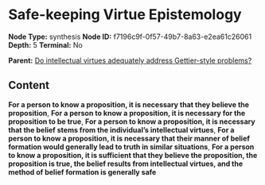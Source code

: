 # Safe-keeping Virtue Epistemology

**Node Type:** synthesis
**Node ID:** f7196c9f-0f57-49b7-8a63-e2ea61c26061
**Depth:** 5
**Terminal:** No

**Parent:** [Do intellectual virtues adequately address Gettier-style problems?](do-intellectual-virtues-adequately-address-gettier-style-problems-antithesis-716d680c-e020-4c3b-8aee-d5059a4fba67.md)

## Content

**For a person to know a proposition, it is necessary that they believe the proposition**, **For a person to know a proposition, it is necessary for the proposition to be true**, **For a person to know a proposition, it is necessary that the belief stems from the individual’s intellectual virtues**, **For a person to know a proposition, it is necessary that their manner of belief formation would generally lead to truth in similar situations**, **For a person to know a proposition, it is sufficient that they believe the proposition, the proposition is true, the belief results from intellectual virtues, and the method of belief formation is generally safe**
